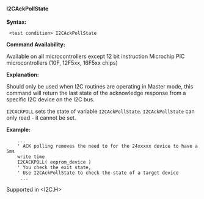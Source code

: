 <div class="section">

<div class="titlepage">

<div>

<div>

#### <span id="_i2cackpollstate"></span>I2CAckPollState

</div>

</div>

</div>

<span class="strong">**Syntax:**</span>

``` screen
 <test condition> I2CAckPollState
```

<span class="strong">**Command Availability:**</span>

Available on all microcontrollers except 12 bit instruction Microchip
PIC microcontrollers (10F, 12F5xx, 16F5xx chips)

<span class="strong">**Explanation:**</span>

Should only be used when I2C routines are operating in Master mode, this
command will return the last state of the acknowledge response from a
specific I2C device on the I2C bus.

`I2CACKPOLL` sets the state of variable `I2CAckPollState`.
`I2CAckPollState` can only read - it cannot be set.

<span class="strong">**Example:**</span>

``` screen
    ...
    ' ACK polling removes the need to for the 24xxxxx device to have a 5ms
    write time
    I2CACKPOLL( eeprom_device )
    ' You check the exit state,
    ' Use I2CAckPollState to check the state of a target device
     ...
```

Supported in &lt;I2C.H&gt;

</div>
